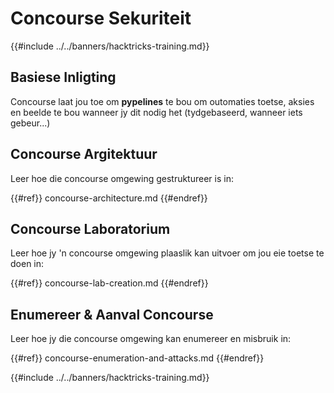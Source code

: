 # Concourse Sekuriteit

{{#include ../../banners/hacktricks-training.md}}

## Basiese Inligting

Concourse laat jou toe om **pypelines** te bou om outomaties toetse, aksies en beelde te bou wanneer jy dit nodig het (tydgebaseerd, wanneer iets gebeur...)

## Concourse Argitektuur

Leer hoe die concourse omgewing gestruktureer is in:

{{#ref}}
concourse-architecture.md
{{#endref}}

## Concourse Laboratorium

Leer hoe jy 'n concourse omgewing plaaslik kan uitvoer om jou eie toetse te doen in:

{{#ref}}
concourse-lab-creation.md
{{#endref}}

## Enumereer & Aanval Concourse

Leer hoe jy die concourse omgewing kan enumereer en misbruik in:

{{#ref}}
concourse-enumeration-and-attacks.md
{{#endref}}

{{#include ../../banners/hacktricks-training.md}}
